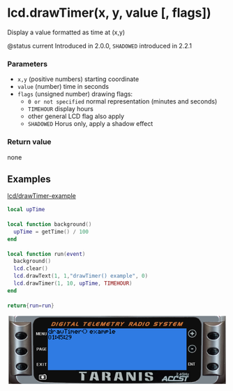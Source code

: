 # lcd.drawTimer\(x, y, value \[, flags\]\)

Display a value formatted as time at \(x,y\)

@status current Introduced in 2.0.0, `SHADOWED` introduced in 2.2.1

### Parameters

* `x,y` \(positive numbers\) starting coordinate
* `value` \(number\) time in seconds
* `flags` \(unsigned number\) drawing flags:
  * `0 or not specified` normal representation \(minutes and seconds\)
  * `TIMEHOUR` display hours
  * other general LCD flag also apply
  * `SHADOWED` Horus only, apply a shadow effect

### Return value

none

## Examples

[lcd/drawTimer-example](https://raw.githubusercontent.com/opentx/lua-reference-guide/opentx_2.2/lcd/drawTimer-example.lua)

```lua
local upTime

local function background()
  upTime = getTime() / 100
end

local function run(event)
  background()
  lcd.clear()
  lcd.drawText(1, 1,"drawTimer() example", 0)
  lcd.drawTimer(1, 10, upTime, TIMEHOUR)
end

return{run=run}
```

![](../../.gitbook/assets/drawTimer-example%20%281%29.png)

